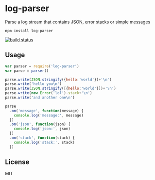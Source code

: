 # log-parser

Parse a log stream that contains JSON, error stacks or simple messages

```
npm install log-parser
```

[![build status](http://img.shields.io/travis/e-conomic/log-parser.svg?style=flat)](http://travis-ci.org/e-conomic/log-parser)

## Usage

``` js
var parser = require('log-parser')
var parse = parser()

parse.write(JSON.stringify({hello:'world'})+'\n')
parse.write('hello you\n')
parse.write(JSON.stringify([{hello:'world'}])+'\n')
parse.write(new Error('lol').stack+'\n')
parse.write('and another one\n')

parse
  .on('message', function(message) {
    console.log('message:', message)
  })
  .on('json', function(json) {
    console.log('json:', json)
  })
  .on('stack', function(stack) {
    console.log('stack:', stack)
  })
```

## License

MIT